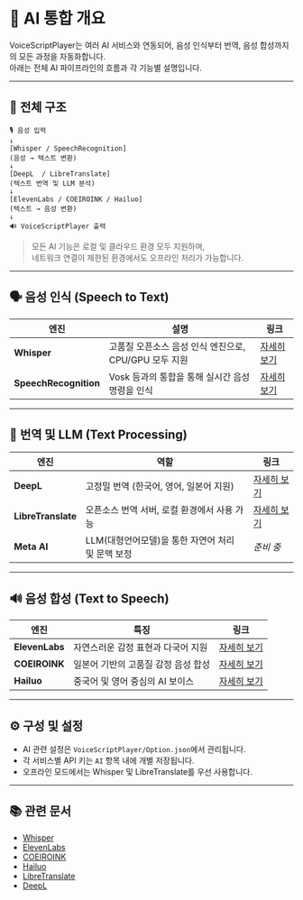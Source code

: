# 🤖 AI 통합 개요

VoiceScriptPlayer는 여러 AI 서비스와 연동되어, 음성 인식부터 번역, 음성 합성까지의 모든 과정을 자동화합니다.  
아래는 전체 AI 파이프라인의 흐름과 각 기능별 설명입니다.

---

## 🧩 전체 구조


    🎙️ 음성 입력
    ↓
    [Whisper / SpeechRecognition]
    (음성 → 텍스트 변환)
    ↓
    [DeepL  / LibreTranslate]
    (텍스트 번역 및 LLM 분석)
    ↓
    [ElevenLabs / COEIROINK / Hailuo]
    (텍스트 → 음성 변환)
    ↓
    🔊 VoiceScriptPlayer 출력


> 모든 AI 기능은 로컬 및 클라우드 환경 모두 지원하며,  
> 네트워크 연결이 제한된 환경에서도 오프라인 처리가 가능합니다.

---

## 🗣️ 음성 인식 (Speech to Text)

| 엔진 | 설명 | 링크 |
|------|------|------|
| **Whisper** | 고품질 오픈소스 음성 인식 엔진으로, CPU/GPU 모두 지원 | [자세히 보기](whisper.md) |
| **SpeechRecognition** | Vosk 등과의 통합을 통해 실시간 음성 명령을 인식 | [자세히 보기](speechRecognition.md) |

---

## 🧠 번역 및 LLM (Text Processing)

| 엔진 | 역할 | 링크 |
|------|------|------|
| **DeepL** | 고정밀 번역 (한국어, 영어, 일본어 지원) | [자세히 보기](deepl.md) |
| **LibreTranslate** | 오픈소스 번역 서버, 로컬 환경에서 사용 가능 | [자세히 보기](libretranslate.md) |
| **Meta AI** | LLM(대형언어모델)을 통한 자연어 처리 및 문맥 보정 | *준비 중* |

---

## 🔊 음성 합성 (Text to Speech)

| 엔진 | 특징 | 링크 |
|------|------|------|
| **ElevenLabs** | 자연스러운 감정 표현과 다국어 지원 | [자세히 보기](elevenlabs.md) |
| **COEIROINK** | 일본어 기반의 고품질 감정 음성 합성 | [자세히 보기](coeiroink.md) |
| **Hailuo** | 중국어 및 영어 중심의 AI 보이스 | [자세히 보기](hailuo.md) |

---

## ⚙️ 구성 및 설정

- AI 관련 설정은 `VoiceScriptPlayer/Option.json`에서 관리됩니다.  
- 각 서비스별 API 키는 `AI` 항목 내에 개별 저장됩니다.
- 오프라인 모드에서는 Whisper 및 LibreTranslate를 우선 사용합니다.

---

## 📚 관련 문서

- [Whisper](whisper.md)
- [ElevenLabs](elevenlabs.md)
- [COEIROINK](coeiroink.md)
- [Hailuo](hailuo.md)
- [LibreTranslate](libretranslate.md)
- [DeepL](deepl.md)
